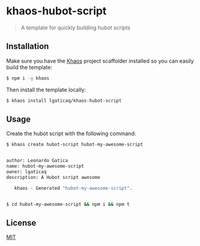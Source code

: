 # khaos-hubot-script

>  A template for quickly building hubot scripts


## Installation

Make sure you have the [Khaos](https://github.com/segmentio/khaos) project scaffolder installed so you can easily build the template:

```bash
$ npm i -g khaos
```

Then install the template locally:

```bash
$ khaos install lgaticaq/khaos-hubot-script
```

## Usage

Create the hubot script with the following command:

```bash
$ khaos create hubot-script hubot-my-awesome-script


author: Leonardo Gatica
name: hubot-my-awesome-script
owner: lgaticaq
description: A Hubot script awesome

   khaos · Generated "hubot-my-awesome-script".


$ cd hubot-my-awesome-script && npm i && npm t
```

## License

[MIT](https://tldrlegal.com/license/mit-license)
